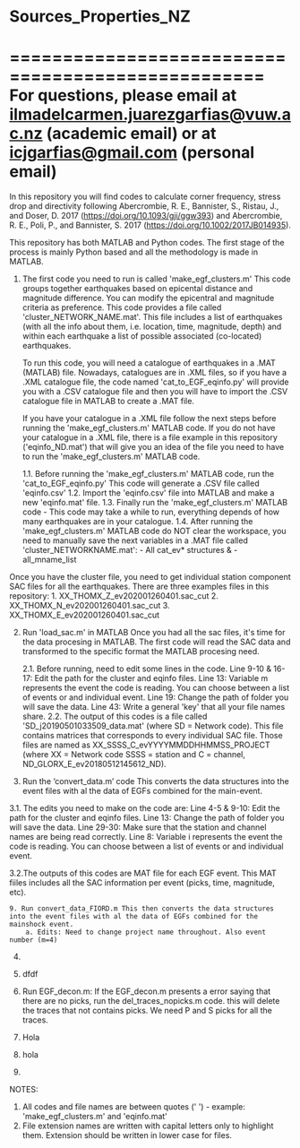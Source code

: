 # Sources_Properties_NZ
==================================================
For questions, please email at ilmadelcarmen.juarezgarfias@vuw.ac.nz (academic email) or at icjgarfias@gmail.com (personal email)
=================================================================================================================================================================

In this repository you will find codes to calculate corner frequency, stress drop and directivity following Abercrombie, R. E., Bannister, S., Ristau, J., and Doser, D. 2017 (https://doi.org/10.1093/gji/ggw393) and Abercrombie, R. E., Poli, P., and Bannister, S. 2017 (https://doi.org/10.1002/2017JB014935).

This repository has both MATLAB and Python codes. The first stage of the process is mainly Python based and all the methodology is made in MATLAB.

1. The first code you need to run is called 'make_egf_clusters.m'
   This code groups together earthquakes based on epicental distance and magnitude difference. You can modify the epicentral and magnitude criteria as preference.    This code provides a file called 'cluster_NETWORK_NAME.mat'. This file includes a list of earthquakes (with all the info about them, i.e. location, time,          magnitude, depth) and within each earthquake a list of possible associated (co-located) earthquakes.

   To run this code, you will need a catalogue of earthquakes in a .MAT (MATLAB) file. Nowadays, catalogues are in .XML files, so if you have a .XML catalogue        file, the code named 'cat_to_EGF_eqinfo.py' will provide you with a .CSV catalogue file and then you will have to import the .CSV catalogue file in MATLAB to        create a .MAT file. 
   
   If you have your catalogue in a .XML file follow the next steps before running the 'make_egf_clusters.m' MATLAB code. If you do not have your catalogue in a        .XML file, there is a file example in this repository ('eqinfo_ND.mat') that will give you an idea of the file you need to have to run the         'make_egf_clusters.m' MATLAB code.
   
   1.1. Before running the 'make_egf_clusters.m' MATLAB code, run the 'cat_to_EGF_eqinfo.py'
        This code will generate a .CSV file called 'eqinfo.csv'
   1.2. Import the 'eqinfo.csv' file into MATLAB and make a new 'eqinfo.mat' file. 
   1.3. Finally run the 'make_egf_clusters.m' MATLAB code - This code may take a while to run, everything depends of how many earthquakes are in your catalogue.
   1.4. After running the 'make_egf_clusters.m' MATLAB code do NOT clear the workspace, you need to manually save the next variables in a .MAT file called            'cluster_NETWORKNAME.mat':
               - All cat_ev* structures &
               - all_mname_list

Once you have the cluster file, you need to get individual station component SAC files for all the earthquakes. 
There are three examples files in this repository:
	1. XX_THOMX_Z_ev202001260401.sac_cut     2. XX_THOMX_N_ev202001260401.sac_cut     3. XX_THOMX_E_ev202001260401.sac_cut

2. Run 'load_sac.m' in MATLAB
   Once you had all the sac files, it's time for the data procesing in MATLAB.
   The first code will read the SAC data and transformed to the specific format the MATLAB procesing need.
   
   2.1. Before running, need to edit some lines in the code.
   	Line 9-10 & 16-17: Edit the path for the cluster and eqinfo files.
	Line 13: Variable m represents the event the code is reading. You can choose between a list of events or and individual event. 
	Line 19: Change the path of folder you will save the data.
	Line 43: Write a general 'key' that all your file names share.
  2.2. The output of this codes is a file called 'SD_j20190501033509_data.mat' (where SD = Network code). This file contains matrices that corresponds to every    	  individual SAC file. Those files are named as XX_SSSS_C_evYYYYMMDDHHMMSS_PROJECT (where XX = Network code SSSS = station and C = channel, 		            ND_GLORX_E_ev20180512145612_ND). 
  
3. Run the ‘convert_data.m’ code
   This converts the data structures into the event files with al the data of EGFs combined for the main-event. 
		
  3.1. The edits you need to make on the code are:
  	Line 4-5 & 9-10: Edit the path for the cluster and eqinfo files.
	Line 13: Change the path of folder you will save the data.
	Line 29-30: Make sure that the station and channel names  are being read correctly. 
	Line 8: Variable i represents the event the code is reading. You can choose between a list of events or and individual event. 
	
  3.2.The outputs of this codes are MAT file for each EGF event. This MAT fiiles includes all the SAC information per event (picks, time, magnitude, etc). 

    9. Run convert_data_FIORD.m This then converts the data structures into the event files with al the data of EGFs combined for the mainshock event. 
        a. Edits: Need to change project name throughout. Also event number (m=4)









4. 
5. dfdf
6. Run EGF_decon.m:  If the EGF_decon.m presents a error saying that there are no picks, run the del_traces_nopicks.m code. this will delete the traces that not contains picks. We need P and S picks for all the traces.  


3. Hola
4. hola
5. 
NOTES:
1. All codes and file names are between quotes (' ') - example: 'make_egf_clusters.m' and 'eqinfo.mat'
2. File extension names are written with capital letters only to highlight them. Extension should be written in lower case for files. 
